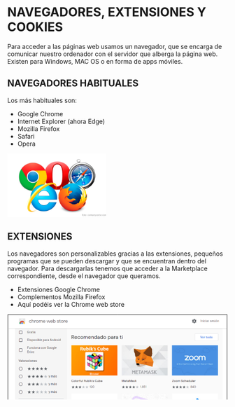 # NAVEGADORES, EXTENSIONES Y COOKIES

Para acceder a las páginas web usamos un navegador, que se encarga de comunicar nuestro ordenador con el servidor que alberga la página web. Existen para Windows, MAC OS o en forma de apps móviles.

## NAVEGADORES HABITUALES

Los más habituales son:

- Google Chrome
- Internet Explorer (ahora Edge)
- Mozilla Firefox
- Safari
- Opera

![imagen](img/2022-12-14-09-14-05.png)

## EXTENSIONES

Los navegadores son personalizables gracias a las extensiones, pequeños programas que se pueden descargar y que se encuentran dentro del navegador. Para descargarlas tenemos que acceder a la Marketplace correspondiente, desde el navegador que queramos.

- Extensiones Google Chrome
- Complementos Mozilla Firefox
- Aquí podéis ver la Chrome web store

![imagen](img/2022-12-14-09-13-56.png)